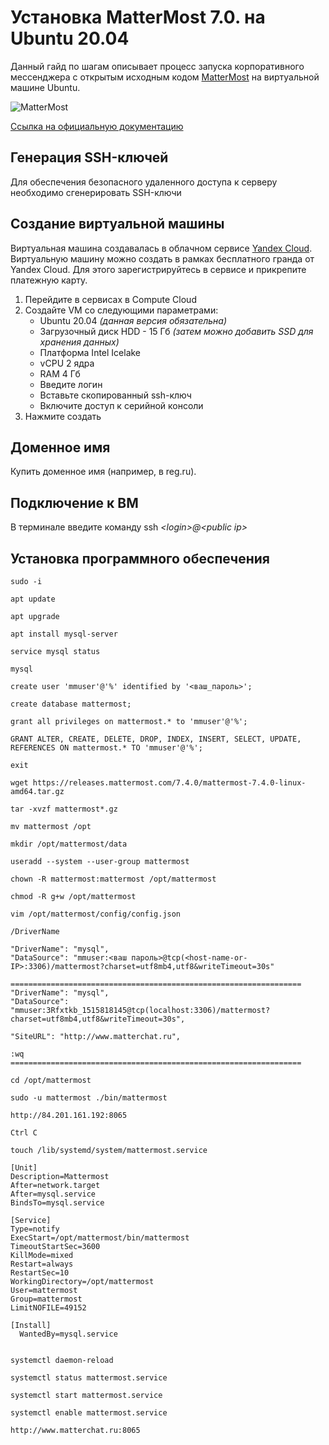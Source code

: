 # Установка MatterMost 7.0. на Ubuntu 20.04

Данный гайд по шагам описывает процесс запуска корпоративного мессенджера с открытым исходным кодом [MatterMost](https://mattermost.com) на виртуальной машине Ubuntu.

![MatterMost](~/../images/mmvm7.gif)

[Ссылка на официальную документацию](https://docs.mattermost.com/install/installing-ubuntu-2004-LTS.html)


## Генерация SSH-ключей
Для обеспечения безопасного удаленного доступа к серверу необходимо сгенерировать SSH-ключи


## Создание виртуальной машины
Виртуальная машина создавалась в облачном сервисе [Yandex Cloud](https://cloud.yandex.ru). Виртуальную машину можно создать в рамках бесплатного гранда от Yandex Cloud. Для этого зарегистрируйтесь в сервисе и прикрепите платежную карту.

1. Перейдите в сервисах в Compute Cloud
2. Создайте VM со следующими параметрами:
   * Ubuntu 20.04 _(данная версия обязательна)_
   * Загрузочный диск HDD - 15 Гб _(затем можно добавить SSD для хранения данных)_
   * Платформа Intel Icelake
   * vCPU 2 ядра
   * RAM 4 Гб 
   * Введите логин
   * Вставьте скопированный ssh-ключ
   * Включите доступ к серийной консоли
3. Нажмите создать

## Доменное имя
Купить доменное имя (например, в reg.ru).

## Подключение к ВМ

В терминале введите команду ssh _\<login>@\<public ip>_

## Установка программного обеспечения

    sudo -i
    
    apt update

    apt upgrade

    apt install mysql-server

    service mysql status

    mysql

    create user 'mmuser'@'%' identified by '<ваш_пароль>';

    create database mattermost;

    grant all privileges on mattermost.* to 'mmuser'@'%';

    GRANT ALTER, CREATE, DELETE, DROP, INDEX, INSERT, SELECT, UPDATE, REFERENCES ON mattermost.* TO 'mmuser'@'%';
    
    exit

    wget https://releases.mattermost.com/7.4.0/mattermost-7.4.0-linux-amd64.tar.gz

    tar -xvzf mattermost*.gz

    mv mattermost /opt

    mkdir /opt/mattermost/data

    useradd --system --user-group mattermost

    chown -R mattermost:mattermost /opt/mattermost

    chmod -R g+w /opt/mattermost

    vim /opt/mattermost/config/config.json

    /DriverName

    "DriverName": "mysql",
    "DataSource": "mmuser:<ваш пароль>@tcp(<host-name-or-IP>:3306)/mattermost?charset=utf8mb4,utf8&writeTimeout=30s"

    =================================================================
    "DriverName": "mysql",
    "DataSource": "mmuser:3Rfxtkb_1515818145@tcp(localhost:3306)/mattermost?charset=utf8mb4,utf8&writeTimeout=30s",

    "SiteURL": "http://www.matterchat.ru",
    
    :wq
    =================================================================

    cd /opt/mattermost

    sudo -u mattermost ./bin/mattermost

    http://84.201.161.192:8065

    Ctrl C

    touch /lib/systemd/system/mattermost.service

    [Unit]
    Description=Mattermost
    After=network.target
    After=mysql.service
    BindsTo=mysql.service
    
    [Service]
    Type=notify
    ExecStart=/opt/mattermost/bin/mattermost
    TimeoutStartSec=3600
    KillMode=mixed
    Restart=always
    RestartSec=10
    WorkingDirectory=/opt/mattermost
    User=mattermost
    Group=mattermost
    LimitNOFILE=49152
    
    [Install]
      WantedBy=mysql.service


    systemctl daemon-reload

    systemctl status mattermost.service

    systemctl start mattermost.service

    systemctl enable mattermost.service

    http://www.matterchat.ru:8065









